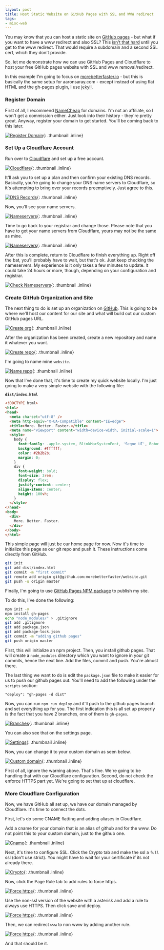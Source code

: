 ```yaml
---
layout: post
title: Host Static Website on GitHub Pages with SSL and WWW redirect
tags:
- misc-web
---
```

You may know that you can host a static site on [GitHub pages](https://pages.github.com/) - but what if you want to have a www redirect and also SSL?  This [isn't that hard](https://blog.github.com/2018-05-01-github-pages-custom-domains-https/) until you get to the www redirect.  That would require a subdomain and a second SSL cert, which they don't provide.  

So, let me demonstrate how we can use GitHub Pages and Cloudflare to host your free GitHub pages website with SSL and www removal/redirect.  

In this example I'm going to focus on [morebetterfaster.io](https://morebetterfaster.io) - but this is basically the same setup for aaronsaray.com - except instead of using flat HTML and the gh-pages plugin, I use [jekyll](https://jekyllrb.com/).

### Register Domain

First of all, I recommend [NameCheap](https://namecheap.com) for domains. I'm not an affiliate, so I won't get a commission either. Just look into their history - they're pretty great. Anyway, register your domain to get started.  You'll be coming back to this later.

[![Register Domain](/uploads/2018/host1.png)](/uploads/2018/host1.png){: .thumbnail .inline}

### Set Up a Cloudflare Account

Run over to [Cloudflare](https://cloudflare.com) and set up a free account.  

[![Cloudflare](/uploads/2018/host2.png)](/uploads/2018/host2.png){: .thumbnail .inline}

It'll ask you to set up a plan and then confirm your existing DNS records. Basically, you're going to change your DNS name servers to Cloudflare, so it's attempting to bring over your records preemptively.  Just agree to this.

[![DNS Records](/uploads/2018/host3.png)](/uploads/2018/host3.png){: .thumbnail .inline}

Now, you'll see your name servers.  

[![Nameservers](/uploads/2018/host4.png)](/uploads/2018/host4.png){: .thumbnail .inline}

Time to go back to your registrar and change those.  Please note that you have to get your name servers from Cloudflare, yours may not be the same as mine.

[![Nameservers](/uploads/2018/host5.png)](/uploads/2018/host5.png){: .thumbnail .inline}

After this is complete, return to Cloudflare to finish everything up. Right off the bat, you'll probably have to wait, but that's ok. Just keep checking the nameservers. My experience is it only takes a few minutes to update. It could take 24 hours or more, though, depending on your configuration and registrar.

[![Check Nameservers](/uploads/2018/host6.png)](/uploads/2018/host6.png){: .thumbnail .inline}


### Create GitHub Organization and Site

The next thing to do is set up an organization on [GitHub](https://github.com). This is going to be where we'll host our content for our site and what will build out our custom GitHub pages URL.

[![Create org](/uploads/2018/host7.png)](/uploads/2018/host7.png){: .thumbnail .inline}

After the organization has been created, create a new repository and name it whatever you want. 

[![Create repo](/uploads/2018/host8.png)](/uploads/2018/host8.png){: .thumbnail .inline}

I'm going to name mine `website`.

[![Name repo](/uploads/2018/host9.png)](/uploads/2018/host9.png){: .thumbnail .inline}

Now that I've done that, it's time to create my quick website locally.  I'm just going to make a very simple website with the following file:

**`dist/index.html`**
```html
<!DOCTYPE html>
<html>
<head>
  <meta charset="utf-8" />
  <meta http-equiv="X-UA-Compatible" content="IE=edge">
  <title>More. Better. Faster.</title>
  <meta name="viewport" content="width=device-width, initial-scale=1">
  <style>
    body {
      font-family: -apple-system, BlinkMacSystemFont, 'Segoe UI', Roboto, Oxygen, Ubuntu, Cantarell, 'Open Sans', 'Helvetica Neue', sans-serif;
      background: #ffffff;
      color: #2b2b2b;
      margin: 0;
    }
    div {
      font-weight: bold;
      font-size: 3rem;
      display: flex;
      justify-content: center;
      align-items: center;
      height: 100vh;
    }
  </style>
</head>
<body>
  <div>
	More. Better. Faster.
  </div>
</body>
</html>
```

This simple page will just be our home page for now.  Now it's time to initialize this page as our git repo and push it.  These instructions come directly from GitHub.

```bash
git init
git add dist/index.html
git commit -m "first commit"
git remote add origin git@github.com:morebetterfaster/website.git
git push -u origin master
```

Finally, I'm going to use [GitHub Pages NPM package](https://www.npmjs.com/package/gh-pages) to publish my site.  

To do this, I've done the following:

```bash
npm init -y
npm install gh-pages
echo "node_modules/" > .gitignore
git add .gitignore
git add package.json
git add package-lock.json
git commit -m "adding github pages"
git push origin master
```

First, this will initialize an npm project.  Then, you install github pages. That will create a `node_modules` directory which you want to ignore in your git commits, hence the next line.  Add the files, commit and push.  You're almost there.

The last thing we want to do is edit the `package.json` file to make it easier for us to push our github pages out.  You'll need to add the following under the `scripts` section:

`"deploy": "gh-pages -d dist"`

Now, you can run `npm run deploy` and it'll push to the github pages branch and set everything up for you.  The first indication this is all set up properly is the fact that you have 2 branches, one of them is `gh-pages`.

[![Branches](/uploads/2018/host10.png)](/uploads/2018/host10.png){: .thumbnail .inline}

You can also see that on the settings page.

[![Settings](/uploads/2018/host11.png)](/uploads/2018/host11.png){: .thumbnail .inline}

Now, you can change it to your custom domain as seen below.

[![Custom domain](/uploads/2018/host12.png)](/uploads/2018/host12.png){: .thumbnail .inline}

First of all, ignore the warning above.  That's fine. We're going to be handling that with our Cloudflare configuration.  Second, do not check the enforce HTTPS part yet. We're going to set that up at cloudflare.

### More Cloudflare Configuration

Now, we have GitHub all set up, we have our domain managed by Cloudflare. It's time to connect the dots.

First, let's do some CNAME flatting and adding aliases in Cloudflare.

Add a cname for your domain that is an alias of github and for the www.  Do not point this to your custom domain, just to the github one.

[![Cname](/uploads/2018/host13.png)](/uploads/2018/host13.png){: .thumbnail .inline}

Next, it's time to configure SSL.  Click the Crypto tab and make the ssl a `full` ssl (don't use strict).  You might have to wait for your certificate if its not already there.

[![Crypto](/uploads/2018/host14.png)](/uploads/2018/host14.png){: .thumbnail .inline}

Now, click the Page Rule tab to add rules to force https.

[![Force https](/uploads/2018/host15.png)](/uploads/2018/host15.png){: .thumbnail .inline}

Use the non-ssl version of the website with a asterisk and add a rule to always use HTTPS.  Then click save and deploy.

[![Force https](/uploads/2018/host16.png)](/uploads/2018/host16.png){: .thumbnail .inline}

Then, we can redirect `www` to non www by adding another rule.

[![Force https](/uploads/2018/host17.png)](/uploads/2018/host17.png){: .thumbnail .inline}

And that should be it.

